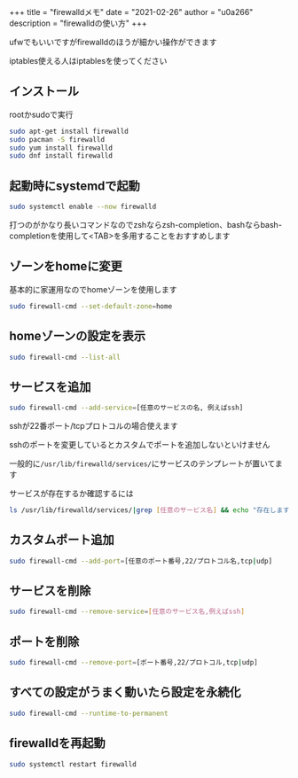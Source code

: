 +++
title = "firewalldメモ"
date = "2021-02-26"
author = "u0a266"
description = "firewalldの使い方"
+++

ufwでもいいですがfirewalldのほうが細かい操作ができます  

iptables使える人はiptablesを使ってください

## インストール  

rootかsudoで実行

```bash
sudo apt-get install firewalld
sudo pacman -S firewalld
sudo yum install firewalld
sudo dnf install firewalld
```
 
## 起動時にsystemdで起動

```bash
sudo systemctl enable --now firewalld
```

打つのがかなり長いコマンドなのでzshならzsh-completion、bashならbash-completionを使用して<TAB\>を多用することをおすすめします

## ゾーンをhomeに変更

基本的に家運用なのでhomeゾーンを使用します

```bash
sudo firewall-cmd --set-default-zone=home
```

## homeゾーンの設定を表示

```bash
sudo firewall-cmd --list-all
```

## サービスを追加

```bash
sudo firewall-cmd --add-service=[任意のサービスの名, 例えばssh]
```

sshが22番ポート/tcpプロトコルの場合使えます

sshのポートを変更しているとカスタムでポートを追加しないといけません  

一般的に`/usr/lib/firewalld/services/`にサービスのテンプレートが置いてます

サービスが存在するか確認するには

```bash
ls /usr/lib/firewalld/services/|grep [任意のサービス名] && echo "存在します"
```

## カスタムポート追加

```bash
sudo firewall-cmd --add-port=[任意のポート番号,22/プロトコル名,tcp|udp]
```

## サービスを削除

```bash
sudo firewall-cmd --remove-service=[任意のサービス名,例えばssh]
```

## ポートを削除

```bash
sudo firewall-cmd --remove-port=[ポート番号,22/プロトコル,tcp|udp]
```
## すべての設定がうまく動いたら設定を永続化

```bash
sudo firewall-cmd --runtime-to-permanent
```

## firewalldを再起動

```bash
sudo systemctl restart firewalld
```
